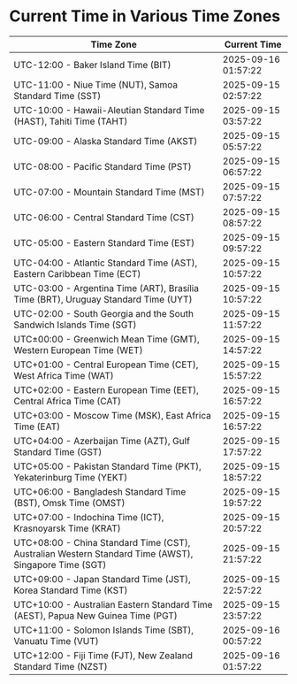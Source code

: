 # Current Time in Various Time Zones

| Time Zone | Current Time |
|-----------|--------------|
| UTC-12:00 - Baker Island Time (BIT) | 2025-09-16 01:57:22 |
| UTC-11:00 - Niue Time (NUT), Samoa Standard Time (SST) | 2025-09-15 02:57:22 |
| UTC-10:00 - Hawaii-Aleutian Standard Time (HAST), Tahiti Time (TAHT) | 2025-09-15 03:57:22 |
| UTC-09:00 - Alaska Standard Time (AKST) | 2025-09-15 05:57:22 |
| UTC-08:00 - Pacific Standard Time (PST) | 2025-09-15 06:57:22 |
| UTC-07:00 - Mountain Standard Time (MST) | 2025-09-15 07:57:22 |
| UTC-06:00 - Central Standard Time (CST) | 2025-09-15 08:57:22 |
| UTC-05:00 - Eastern Standard Time (EST) | 2025-09-15 09:57:22 |
| UTC-04:00 - Atlantic Standard Time (AST), Eastern Caribbean Time (ECT) | 2025-09-15 10:57:22 |
| UTC-03:00 - Argentina Time (ART), Brasília Time (BRT), Uruguay Standard Time (UYT) | 2025-09-15 10:57:22 |
| UTC-02:00 - South Georgia and the South Sandwich Islands Time (SGT) | 2025-09-15 11:57:22 |
| UTC±00:00 - Greenwich Mean Time (GMT), Western European Time (WET) | 2025-09-15 14:57:22 |
| UTC+01:00 - Central European Time (CET), West Africa Time (WAT) | 2025-09-15 15:57:22 |
| UTC+02:00 - Eastern European Time (EET), Central Africa Time (CAT) | 2025-09-15 16:57:22 |
| UTC+03:00 - Moscow Time (MSK), East Africa Time (EAT) | 2025-09-15 16:57:22 |
| UTC+04:00 - Azerbaijan Time (AZT), Gulf Standard Time (GST) | 2025-09-15 17:57:22 |
| UTC+05:00 - Pakistan Standard Time (PKT), Yekaterinburg Time (YEKT) | 2025-09-15 18:57:22 |
| UTC+06:00 - Bangladesh Standard Time (BST), Omsk Time (OMST) | 2025-09-15 19:57:22 |
| UTC+07:00 - Indochina Time (ICT), Krasnoyarsk Time (KRAT) | 2025-09-15 20:57:22 |
| UTC+08:00 - China Standard Time (CST), Australian Western Standard Time (AWST), Singapore Time (SGT) | 2025-09-15 21:57:22 |
| UTC+09:00 - Japan Standard Time (JST), Korea Standard Time (KST) | 2025-09-15 22:57:22 |
| UTC+10:00 - Australian Eastern Standard Time (AEST), Papua New Guinea Time (PGT) | 2025-09-15 23:57:22 |
| UTC+11:00 - Solomon Islands Time (SBT), Vanuatu Time (VUT) | 2025-09-16 00:57:22 |
| UTC+12:00 - Fiji Time (FJT), New Zealand Standard Time (NZST) | 2025-09-16 01:57:22 |
